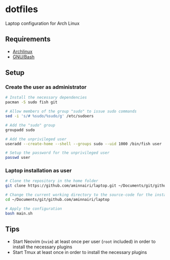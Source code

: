 # dotfiles

Laptop configuration for Arch Linux

## Requirements

- [Archlinux](https://archlinux.org/)
- [GNU/Bash](https://www.gnu.org/software/bash/)

## Setup

### Create the user as administrator

```bash
# Install the necessary dependencies
pacman -S sudo fish git

# Allow members of the group "sudo" to issue sudo commands
sed -i 's/# %sudo/%sudo/g' /etc/sudoers

# Add the "sudo" group
groupadd sudo

# Add the unprivileged user
useradd --create-home --shell --groups sudo --uid 1000 /bin/fish user

# Setup the password for the unprivileged user
passwd user
```

### Laptop installation as user

```bash
# Clone the repository in the home folder
git clone https://github.com/aminnairi/laptop.git ~/Documents/git/github.com/aminnairi/laptop

# Change the current working directory to the source-code for the installation script
cd ~/Documents/git/github.com/aminnairi/laptop

# Apply the configuration
bash main.sh
```

## Tips

- Start Neovim (`nvim`) at least once per user (`root` included) in order to install the necessary plugins
- Start Tmux at least once in order to install the necessary plugins
